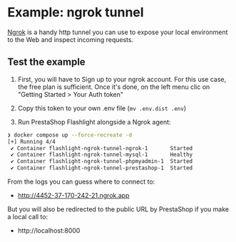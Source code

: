 # Example: ngrok tunnel

[Ngrok](https://ngrok.com) is a handy http tunnel you can use to expose your local environment to the Web and inspect incoming requests.

## Test the example

1. First, you will have to Sign up to your ngrok account. For this use case, the free plan is sufficient. Once it's done, on the left menu clic on "Getting Started > Your Auth token"

2. Copy this token to your own .env file (`mv .env.dist .env`)

3. Run PrestaShop Flashlight alongside a Ngrok agent:

```sh
❯ docker compose up --force-recreate -d
[+] Running 4/4
 ✔ Container flashlight-ngrok-tunnel-ngrok-1       Started                              0.6s
 ✔ Container flashlight-ngrok-tunnel-mysql-1       Healthy                             11.1s
 ✔ Container flashlight-ngrok-tunnel-phpmyadmin-1  Started                             11.2s
 ✔ Container flashlight-ngrok-tunnel-prestashop-1  Started
```

From the logs you can guess where to connect to:

- http://4452-37-170-242-21.ngrok.app

But you will also be redirected to the public URL by PrestaShop if you make a local call to:

- http://localhost:8000
